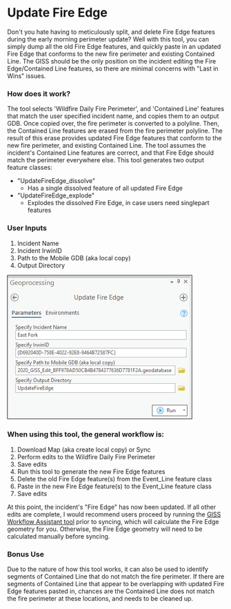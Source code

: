 # Update Fire Edge

Don't you hate having to meticulously split, and delete Fire Edge features during the early morning perimeter update? Well with this tool, you can simply dump all the old Fire Edge features, and quickly paste in an updated Fire Edge that conforms to the new fire perimeter and existing Contained Line. The GISS should be the only position on the incident editing the Fire Edge/Contained Line features, so there are minimal concerns with "Last in Wins" issues.

### How does it work?

The tool selects 'Wildfire Daily Fire Perimeter', and 'Contained Line' features that match the user specified incident name, and copies them to an output GDB. Once copied over, the fire perimeter is converted to a polyline. Then, the Contained Line features are erased from the fire perimeter polyline. The result of this erase provides updated Fire Edge features that conform to the new fire perimeter, and existing Contained Line. The tool assumes the incident's Contained Line features are correct, and that Fire Edge should match the perimeter everywhere else. This tool generates two output feature classes:

- "UpdateFireEdge_dissolve"
    - Has a single dissolved feature of all updated Fire Edge
- "UpdateFireEdge_explode"
    - Explodes the dissolved Fire Edge, in case users need singlepart features

### User Inputs

1. Incident Name
2. Incident IrwinID
3. Path to the Mobile GDB (aka local copy)
4. Output Directory

![screenshot_UpdateFireEdge_1.png](/docs/screenshot_UpdateFireEdge_1.png?raw=true)

### When using this tool, the general workflow is:
1. Download Map (aka create local copy) or Sync
2. Perform edits to the Wildfire Daily Fire Perimeter
3. Save edits
4. Run this tool to generate the new Fire Edge features
6. Delete the old Fire Edge feature(s) from the Event_Line feature class
7. Paste in the new Fire Edge feature(s) to the Event_Line feature class
8. Save edits

At this point, the incident's "Fire Edge" has now been updated. If all other edits are complete, I would recommend users proceed by running the [GISS Workflow Assistant tool](/docs/README_GISSWorkflowAssistant.md) prior to syncing, which will calculate the Fire Edge geometry for you. Otherwise, the Fire Edge geometry will need to be calculated manually before syncing.

### Bonus Use
Due to the nature of how this tool works, it can also be used to identify segments of Contained Line that do not match the fire perimeter. If there are segments of Contained Line that appear to be overlapping with updated Fire Edge features pasted in, chances are the Contained Line does not match the fire perimeter at these locations, and needs to be cleaned up.
